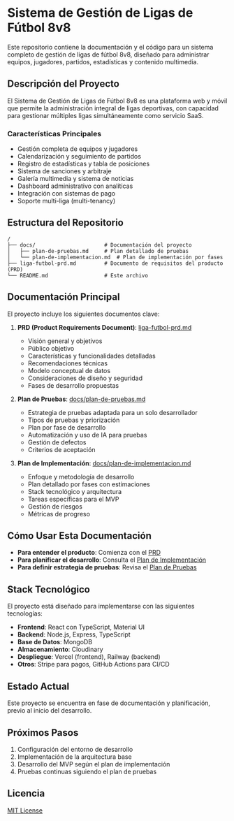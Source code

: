# Sistema de Gestión de Ligas de Fútbol 8v8

Este repositorio contiene la documentación y el código para un sistema completo de gestión de ligas de fútbol 8v8, diseñado para administrar equipos, jugadores, partidos, estadísticas y contenido multimedia.

## Descripción del Proyecto

El Sistema de Gestión de Ligas de Fútbol 8v8 es una plataforma web y móvil que permite la administración integral de ligas deportivas, con capacidad para gestionar múltiples ligas simultáneamente como servicio SaaS.

### Características Principales

- Gestión completa de equipos y jugadores
- Calendarización y seguimiento de partidos
- Registro de estadísticas y tabla de posiciones
- Sistema de sanciones y arbitraje
- Galería multimedia y sistema de noticias
- Dashboard administrativo con analíticas
- Integración con sistemas de pago
- Soporte multi-liga (multi-tenancy)

## Estructura del Repositorio

```
/
├── docs/                      # Documentación del proyecto
│   ├── plan-de-pruebas.md     # Plan detallado de pruebas
│   └── plan-de-implementacion.md  # Plan de implementación por fases
├── liga-futbol-prd.md         # Documento de requisitos del producto (PRD)
└── README.md                  # Este archivo
```

## Documentación Principal

El proyecto incluye los siguientes documentos clave:

1. **PRD (Product Requirements Document)**: [liga-futbol-prd.md](liga-futbol-prd.md)
   - Visión general y objetivos
   - Público objetivo
   - Características y funcionalidades detalladas
   - Recomendaciones técnicas
   - Modelo conceptual de datos
   - Consideraciones de diseño y seguridad
   - Fases de desarrollo propuestas

2. **Plan de Pruebas**: [docs/plan-de-pruebas.md](docs/plan-de-pruebas.md)
   - Estrategia de pruebas adaptada para un solo desarrollador
   - Tipos de pruebas y priorización
   - Plan por fase de desarrollo
   - Automatización y uso de IA para pruebas
   - Gestión de defectos
   - Criterios de aceptación

3. **Plan de Implementación**: [docs/plan-de-implementacion.md](docs/plan-de-implementacion.md)
   - Enfoque y metodología de desarrollo
   - Plan detallado por fases con estimaciones
   - Stack tecnológico y arquitectura
   - Tareas específicas para el MVP
   - Gestión de riesgos
   - Métricas de progreso

## Cómo Usar Esta Documentación

- **Para entender el producto**: Comienza con el [PRD](liga-futbol-prd.md)
- **Para planificar el desarrollo**: Consulta el [Plan de Implementación](docs/plan-de-implementacion.md)
- **Para definir estrategia de pruebas**: Revisa el [Plan de Pruebas](docs/plan-de-pruebas.md)

## Stack Tecnológico

El proyecto está diseñado para implementarse con las siguientes tecnologías:

- **Frontend**: React con TypeScript, Material UI
- **Backend**: Node.js, Express, TypeScript
- **Base de Datos**: MongoDB
- **Almacenamiento**: Cloudinary
- **Despliegue**: Vercel (frontend), Railway (backend)
- **Otros**: Stripe para pagos, GitHub Actions para CI/CD

## Estado Actual

Este proyecto se encuentra en fase de documentación y planificación, previo al inicio del desarrollo.

## Próximos Pasos

1. Configuración del entorno de desarrollo
2. Implementación de la arquitectura base
3. Desarrollo del MVP según el plan de implementación
4. Pruebas continuas siguiendo el plan de pruebas

## Licencia

[MIT License](LICENSE) 